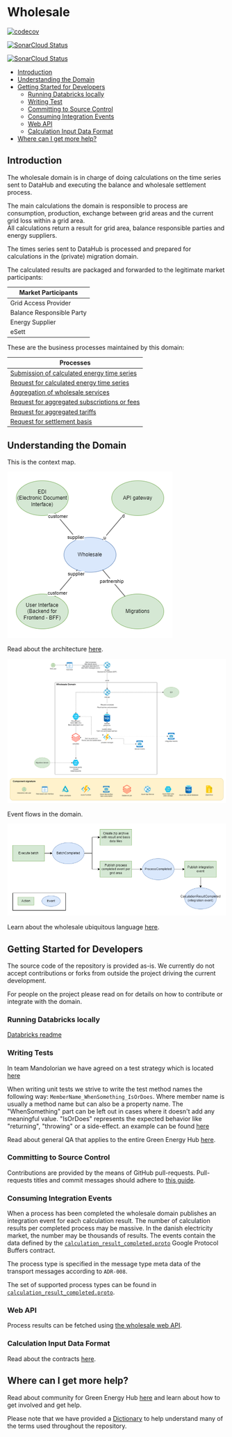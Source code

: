 # Wholesale

[![`codecov`](https://codecov.io/gh/Energinet-DataHub/opengeh-wholesale/branch/main/graph/badge.svg?token=YG4H2IATQ1)](https://codecov.io/gh/Energinet-DataHub/opengeh-wholesale)

[![SonarCloud Status](https://sonarcloud.io/api/project_badges/measure?project=opengeh-wholesale-python&metric=alert_status)](https://sonarcloud.io/dashboard?id=opengeh-wholesale-python)

[![SonarCloud Status](https://sonarcloud.io/api/project_badges/measure?project=opengeh-wholesale-dotnet&metric=alert_status)](https://sonarcloud.io/dashboard?id=opengeh-wholesale-dotnet)

* [Introduction](#introduction)
* [Understanding the Domain](#understanding-the-domain)
* [Getting Started for Developers](#getting-started-for-developers)
    * [Running Databricks locally](#running-databricks-locally)
    * [Writing Test](#writing-tests)
    * [Committing to Source Control](#committing-to-source-control)
    * [Consuming Integration Events](#consuming-integration-events)
    * [Web API](#web-api)
    * [Calculation Input Data Format](#calculation-input-data-format)
* [Where can I get more help?](#where-can-i-get-more-help)

## Introduction

The wholesale domain is in charge of doing calculations on the time series sent to DataHub and executing the balance and wholesale settlement process.

The main calculations the domain is responsible to process are consumption, production, exchange between grid areas and the current grid loss within a grid area.  
All calculations return a result for grid area, balance responsible parties and energy suppliers.

The times series sent to DataHub is processed and prepared for calculations in the (private) migration domain.

The calculated results are packaged and forwarded to the legitimate market participants:

| Market Participants |
| ----------- |
| Grid Access Provider  |
| Balance Responsible Party |
| Energy Supplier |
| eSett |

These are the business processes maintained by this domain:

| Processes |
| ------------ |
| [Submission of calculated energy time series](docs/business-processes/submission-of-calculated-energy-time-series.md) |
| [Request for calculated energy time series](docs/business-processes/request-for-calculated-energy-time-series.md) |
| [Aggregation of wholesale services](docs/business-processes/aggregation-of-wholesale-services.md) |
| [Request for aggregated subscriptions or fees](docs/business-processes/request-for-aggregated-subscriptions-or-fees.md) |
| [Request for aggregated tariffs](docs/business-processes/request-for-aggregated-tariffs.md) |
| [Request for settlement basis](docs/business-processes/request-for-settlement-basis.md) |

## Understanding the Domain

This is the context map.

![Context Map!](docs/images/context-map.drawio.png)

Read about the architecture [here](docs/architecture.md).

![Architecture!](docs/images/architecture.drawio.png)

Event flows in the domain.

![Events!](docs/images/events.drawio.png)

Learn about the wholesale ubiquitous language [here](docs/ubiquitous-language.md).

## Getting Started for Developers

The source code of the repository is provided as-is. We currently do not accept contributions or forks from outside the project driving the current development.

For people on the project please read on for details on how to contribute or integrate with the domain.

### Running Databricks locally

[Databricks readme](source/databricks#readme)

### Writing Tests

In team Mandolorian we have agreed on a test strategy which is located [here](docs/test-strategy.md)

When writing unit tests we strive to write the test method names the following way: `MemberName_WhenSomething_IsOrDoes`. Where member name is usually a method name but can also be a property name. The "WhenSomething" part can be left out in cases where it doesn't add any meaningful value. "IsOrDoes" represents the expected behavior like "returning", "throwing" or a side-effect.
an example can be found [here](source/dotnet/wholesale-api/WebApi.UnitTests/Domain/BatchAggregate/BatchTests.cs)

Read about general QA that applies to the entire Green Energy Hub [here](https://github.com/Energinet-DataHub/green-energy-hub/blob/main/docs/quality-assurance-and-test.md).

### Committing to Source Control

Contributions are provided by the means of GitHub pull-requests. Pull-requests titles and commit messages should adhere to [this guide](https://github.com/Mech0z/GitHubGuidelines).

### Consuming Integration Events

When a process has been completed the wholesale domain publishes an integration event for each calculation result.
The number of calculation results per completed process may be massive. In the danish electricity market, the number may be thousands of results.
The events contain the data defined by the
[`calculation_result_completed.proto`](source/dotnet/wholesale-api/Infrastructure/IntegrationEvents/calculation_result_completed.proto) Google Protocol Buffers contract.

The process type is specified in the message type meta data of the transport messages according to `ADR-008`.

The set of supported process types can be found in [`calculation_result_completed.proto`](source/dotnet/wholesale-api/Infrastructure/IntegrationEvents/CalculationResultCompleted.cs).

### Web API

Process results can be fetched using [the wholesale web API](source/dotnet/wholesale-api/).

### Calculation Input Data Format

Read about the contracts [here](docs/inter-domain-integration/README.md).

## Where can I get more help?

Read about community for Green Energy Hub [here](https://github.com/Energinet-DataHub/green-energy-hub/blob/main/COMMUNITY.md) and learn about how to get involved and get help.

Please note that we have provided a [Dictionary](https://github.com/Energinet-DataHub/green-energy-hub/tree/main/docs/dictionary-and-concepts) to help understand many of the terms used throughout the repository.

